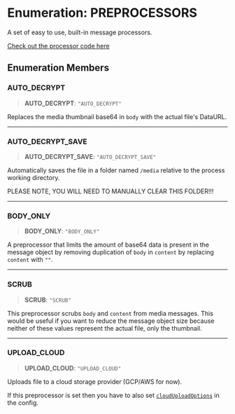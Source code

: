 # Enumeration: PREPROCESSORS

A set of easy to use, built-in message processors.

[Check out the processor code here](https://github.com/open-wa/wa-automate-nodejs/blob/master/src/structures/preProcessors.ts)

## Enumeration Members

### AUTO\_DECRYPT

> **AUTO\_DECRYPT**: `"AUTO_DECRYPT"`

Replaces the media thumbnail base64 in `body` with the actual file's DataURL.

***

### AUTO\_DECRYPT\_SAVE

> **AUTO\_DECRYPT\_SAVE**: `"AUTO_DECRYPT_SAVE"`

Automatically saves the file in a folder named `/media` relative to the process working directory.

PLEASE NOTE, YOU WILL NEED TO MANUALLY CLEAR THIS FOLDER!!!

***

### BODY\_ONLY

> **BODY\_ONLY**: `"BODY_ONLY"`

A preprocessor that limits the amount of base64 data is present in the message object by removing duplication of `body` in `content` by replacing `content` with `""`.

***

### SCRUB

> **SCRUB**: `"SCRUB"`

This preprocessor scrubs `body` and `content` from media messages.
This would be useful if you want to reduce the message object size because neither of these values represent the actual file, only the thumbnail.

***

### UPLOAD\_CLOUD

> **UPLOAD\_CLOUD**: `"UPLOAD_CLOUD"`

Uploads file to a cloud storage provider (GCP/AWS for now).

If this preprocessor is set then you have to also set [`cloudUploadOptions`](https://docs.openwa.dev/docs/reference/api/model/config/interfaces/ConfigObject#clouduploadoptions) in the config.
